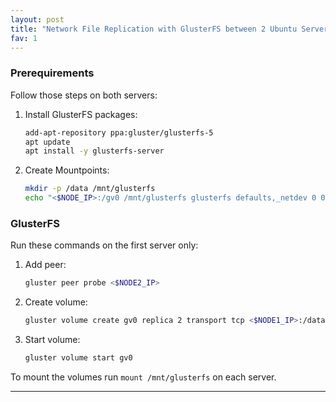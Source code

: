 ```yaml
---
layout: post
title: "Network File Replication with GlusterFS between 2 Ubuntu Servers"
fav: 1
---
```


### Prerequirements
Follow those steps on both servers:

1. Install GlusterFS packages:
   ```bash
   add-apt-repository ppa:gluster/glusterfs-5
   apt update
   apt install -y glusterfs-server
   ```
2. Create Mountpoints:
   ```bash
   mkdir -p /data /mnt/glusterfs
   echo "<$NODE_IP>:/gv0 /mnt/glusterfs glusterfs defaults,_netdev 0 0" >> /etc/fstab
   ```

### GlusterFS
Run these commands on the first server only:

1. Add peer:
   ```bash
   gluster peer probe <$NODE2_IP>
   ```
2. Create volume:
   ```bash
   gluster volume create gv0 replica 2 transport tcp <$NODE1_IP>:/data <$NODE2_IP>:/data force
   ```
3. Start volume:
   ```bash
   gluster volume start gv0
   ```

To mount the volumes run `mount /mnt/glusterfs` on each server.

---
